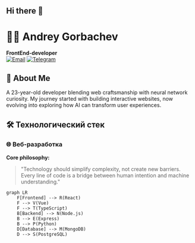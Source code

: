 ## Hi there 👋

# 👨‍💻 Andrey Gorbachev
**FrontEnd-developer**  
[![Email](https://img.shields.io/badge/okeenlen578@gmail.com-blue?logo=gmail)](mailto:okeenlen578@gmail.com)
[![Telegram](https://img.shields.io/badge/Telegram-@andreyshanorm-blue?logo=telegram)](https://t.me/andreyshanorm)


## 🌟 About Me  
A 23-year-old developer blending web craftsmanship with neural network curiosity. My journey started with building interactive websites, now evolving into exploring how AI can transform user experiences.  

## 🛠 Технологический стек
### 🌐 Веб-разработка

**Core philosophy:**  
> "Technology should simplify complexity, not create new barriers. Every line of code is a bridge between human intention and machine understanding."
> 
```mermaid
graph LR
    F[Frontend] --> R(React)
    F --> V(Vue)
    F --> T(TypeScript)
    B[Backend] --> N(Node.js)
    B --> E(Express)
    B --> P(Python)
    D[Database] --> M(MongoDB)
    D --> S(PostgreSQL)

